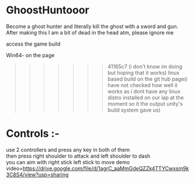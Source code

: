 # GhoostHuntooor  
Become a ghost hunter and literally kill the ghost with a sword and gun.   
After making this I am a bit of dead in the head atm, please ignore me    

access the game build   

Win64- on the page
>>>>>>> 41165c7 (i don't know im doing but hoping that it works)
linux based build on the git hub page(i have not checked how well it works as i dont have any linux distro installed on our lap at the moment so it the output unity's build system gave us)  

# Controls :-  
use 2 controllers and press any key in both of them    
then press right shoulder to attack and left shoulder to dash  
you can aim with right stick  left stick to move
demo video=https://drive.google.com/file/d/1agrC_aaMmGdeQZZk4TTYCwxsm9k3C8S4/view?usp=sharing
